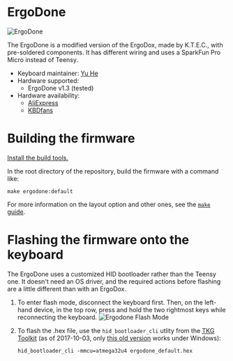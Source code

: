 ErgoDone
========

![ErgoDone](https://i.imgur.com/QERsQGQ.jpg)

The ErgoDone is a modified version of the ErgoDox, made by K.T.E.C., with pre-soldered components. It has different wiring and uses a SparkFun Pro Micro instead of Teensy.

- Keyboard maintainer: [Yu He](http://github.com/yuhe00)
- Hardware supported: 
    - ErgoDone v1.3 (tested)
- Hardware availability:
    - [AliExpress](https://www.aliexpress.com/store/product/ergodone-Custom-Mechanical-Keyboard-TKG-TOOLS-PCB-programmed-Ergonomic-Keyboard-Kit-similar-with-infinity-ergodox/3034003_32830050940.html)
    - [KBDfans](https://kbdfans.myshopify.com/collections/pcb/products/ergodone-keyboard-pcb-1pcs-free-shipping)

# Building the firmware

[Install the build tools.](https://docs.qmk.fm/getting_started_build_tools.html)

In the root directory of the repository, build the firmware with a command like:

    make ergodone:default

For more information on the layout option and other ones, see the [`make` guide](https://docs.qmk.fm/getting_started_make_guide.html).

# Flashing the firmware onto the keyboard

The ErgoDone uses a customized HID bootloader rather than the Teensy one. It doesn't need an OS driver, and the required actions before flashing are a little different than with an ErgoDox.

1. To enter flash mode, disconnect the keyboard first. Then, on the left-hand device, in the top row, press and hold the two rightmost keys while reconnecting the keyboard.
![Ergodone Flash Mode](https://i.imgur.com/sNivAnr.jpg)
2. To flash the .hex file, use the `hid_bootloader_cli` utlity from the [TKG Toolkit](https://github.com/kairyu/tkg-toolkit) (as of 2017-10-03, only [this old version](https://github.com/kairyu/tkg-toolkit/blob/b14c67ca8bc84c07e5fc6b2e01ae4002b808243a/windows/bin/hid_bootloader_cli.exe) works under Windows):

       hid_bootloader_cli -mmcu=atmega32u4 ergodone_default.hex
